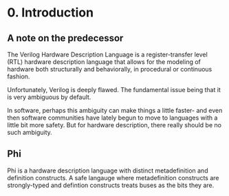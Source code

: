 # 0. Introduction
## A note on the predecessor
The Verilog Hardware Description Language is a register-transfer level (RTL) hardware description language that allows for the modeling of hardware both structurally and behaviorally, in procedural or continuous fashion.

Unfortunately, Verilog is deeply flawed. The fundamental issue being that it is very ambiguous by default.

In software, perhaps this ambiguity can make things a little faster- and even then software communities have lately begun to move to languages with a little bit more safety. But for hardware description, there really should be no such ambiguity.

## Phi
Phi is a hardware description language with distinct metadefinition and definition constructs. A safe langauge where metadefinition constructs are strongly-typed and  defintion constructs treats buses as the bits they are.